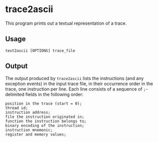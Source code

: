 # trace2ascii

This program prints out a textual representation of a trace.

## Usage

    text2ascii [OPTIONS] trace_file

## Output
The output produced by `trace2ascii` lists the instructions (and any exception events) in the input trace file, in their occurrence order in the trace, one instruction per line.  Each line consists of a sequence of `;`-delimited fields in the following order:

    position in the trace (start = 0);
    thread id;
    instruction address;
    file the instruction originated in;
    function the instruction belongs to;
    binary encoding of the instruction;
    instruction mnemonic;
    register and memory values;

